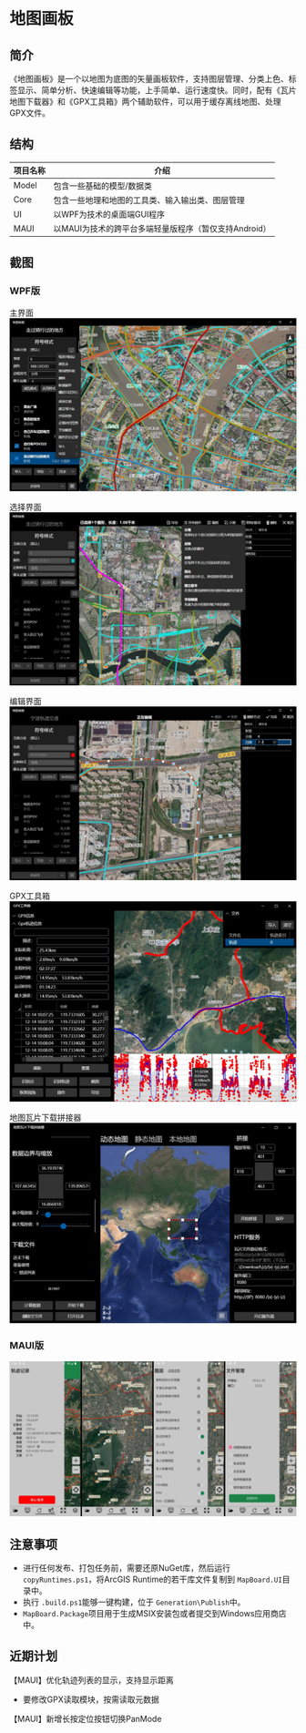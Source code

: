 # 地图画板

## 简介

《地图画板》是一个以地图为底图的矢量画板软件，支持图层管理、分类上色、标签显示、简单分析、快速编辑等功能，上手简单、运行速度快。同时，配有《瓦片地图下载器》和《GPX工具箱》两个辅助软件，可以用于缓存离线地图、处理GPX文件。

## 结构

| 项目名称 | 介绍                                                  |
| -------- | ----------------------------------------------------- |
| Model    | 包含一些基础的模型/数据类                             |
| Core     | 包含一些地理和地图的工具类、输入输出类、图层管理      |
| UI       | 以WPF为技术的桌面端GUI程序                            |
| MAUI     | 以MAUI为技术的跨平台多端轻量版程序（暂仅支持Android） |

## 截图

### WPF版

主界面
![](imgs/MapBoard_1.jpg)

选择界面
![](imgs/MapBoard_2.jpg)

编辑界面
![](imgs/MapBoard_3.jpg)

GPX工具箱
![](imgs/GpxToolBox.jpg)

地图瓦片下载拼接器
![](imgs/TileDownloaderSplicer.jpg)

### MAUI版

![](imgs/MAUI.jpg)

## 注意事项

- 进行任何发布、打包任务前，需要还原NuGet库，然后运行 `copyRuntimes.ps1`，将ArcGIS Runtime的若干库文件复制到 `MapBoard.UI`目录中。
- 执行 `.build.ps1`能够一键构建，位于 `Generation\Publish`中。
- `MapBoard.Package`项目用于生成MSIX安装包或者提交到Windows应用商店中。

## 近期计划

【MAUI】优化轨迹列表的显示，支持显示距离
- 要修改GPX读取模块，按需读取元数据

【MAUI】新增长按定位按钮切换PanMode